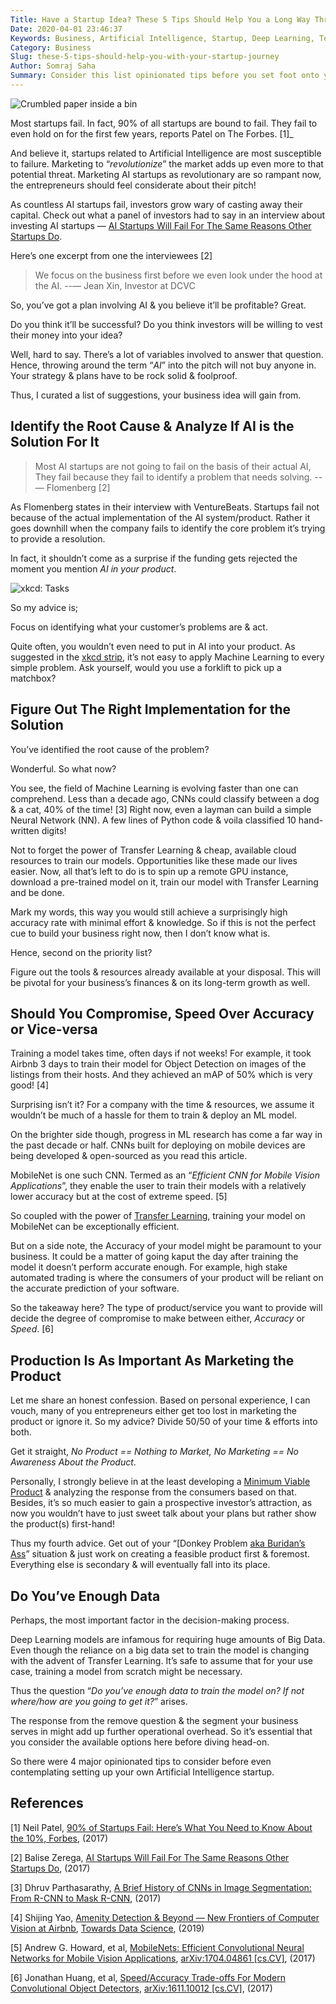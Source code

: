 ```yaml
---
Title: Have a Startup Idea? These 5 Tips Should Help You a Long Way Through Your Journey
Date: 2020-04-01 23:46:37
Keywords: Business, Artificial Intelligence, Startup, Deep Learning, Technology
Category: Business
Slug: these-5-tips-should-help-you-with-your-startup-journey
Author: Somraj Saha
Summary: Consider this list opinionated tips before you set foot onto your AI startup. I assure you a thorough read will give you a better perspective to follow.
---
```


![Crumbled paper inside a bin](https://miro.medium.com/max/1458/0*BDlSxjeXPGScC-Lm)

Most startups fail. In fact, 90% of all startups are bound to fail. They fail to even hold on for the first few years, reports Patel on The Forbes. [1]_

And believe it, startups related to Artificial Intelligence are most susceptible to failure. Marketing to “*revolutionize*” the market adds up even more to that potential threat. Marketing AI startups as revolutionary are so rampant now, the entrepreneurs should feel considerate about their pitch!

As countless AI startups fail, investors grow wary of casting away their capital. Check out what a panel of investors had to say in an interview about investing AI startups — [AI Startups Will Fail For The Same Reasons Other Startups Do](https://venturebeat.com/2017/03/08/ai-startups-will-fail-for-the-same-reasons-other-startups-do/).

Here’s one excerpt from one the interviewees [2]

>We focus on the business first before we even look under the hood at the AI.
>--— Jean Xin, Investor at DCVC

So, you’ve got a plan involving AI & you believe it’ll be profitable? Great.

Do you think it’ll be successful? Do you think investors will be willing to vest their money into your idea?

Well, hard to say. There’s a lot of variables involved to answer that question. Hence, throwing around the term “*AI*” into the pitch will not buy anyone in. Your strategy & plans have to be rock solid & foolproof.

Thus, I curated a list of suggestions, your business idea will gain from.

## Identify the Root Cause & Analyze If AI is the Solution For It

>Most AI startups are not going to fail on the basis of their actual AI, They fail because they fail to identify a problem that needs solving.
>--— Flomenberg [2]

As Flomenberg states in their interview with VentureBeats. Startups fail not because of the actual implementation of the AI system/product. Rather it goes downhill when the company fails to identify the core problem it’s trying to provide a resolution.

In fact, it shouldn’t come as a surprise if the funding gets rejected the moment you mention *AI in your product*.

![ xkcd: Tasks](https://imgs.xkcd.com/comics/tasks.png)

So my advice is;

Focus on identifying what your customer’s problems are & act.

Quite often, you wouldn’t even need to put in AI into your product. As suggested in the [xkcd strip](https://imgs.xkcd.com/comics/tasks.png), it’s not easy to apply Machine Learning to every simple problem. Ask yourself, would you use a forklift to pick up a matchbox?

## Figure Out The Right Implementation for the Solution

You’ve identified the root cause of the problem?

Wonderful. So what now?

You see, the field of Machine Learning is evolving faster than one can comprehend. Less than a decade ago, CNNs could classify between a dog & a cat, 40% of the time! [3] Right now, even a layman can build a simple Neural Network (NN). A few lines of Python code & voila classified 10 hand-written digits!

Not to forget the power of Transfer Learning & cheap, available cloud resources to train our models. Opportunities like these made our lives easier. Now, all that’s left to do is to spin up a remote GPU instance, download a pre-trained model on it, train our model with Transfer Learning and be done.

Mark my words, this way you would still achieve a surprisingly high accuracy rate with minimal effort & knowledge. So if this is not the perfect cue to build your business right now, then I don’t know what is.

Hence, second on the priority list?

Figure out the tools & resources already available at your disposal. This will be pivotal for your business’s finances & on its long-term growth as well.

## Should You Compromise, Speed Over Accuracy or Vice-versa

Training a model takes time, often days if not weeks! For example, it took Airbnb 3 days to train their model for Object Detection on images of the listings from their hosts. And they achieved an mAP of 50% which is very good! [4]

Surprising isn’t it? For a company with the time & resources, we assume it wouldn’t be much of a hassle for them to train & deploy an ML model.

On the brighter side though, progress in ML research has come a far way in the past decade or half. CNNs built for deploying on mobile devices are being developed & open-sourced as you read this article.

MobileNet is one such CNN. Termed as an “*Efficient CNN for Mobile Vision Applications*”, they enable the user to train their models with a relatively lower accuracy but at the cost of extreme speed. [5]

So coupled with the power of [Transfer Learning](https://en.wikipedia.org/wiki/Transfer_learning), training your model on MobileNet can be exceptionally efficient.

But on a side note, the Accuracy of your model might be paramount to your business. It could be a matter of going kaput the day after training the model it doesn’t perform accurate enough. For example, high stake automated trading is where the consumers of your product will be reliant on the accurate prediction of your software.

So the takeaway here? The type of product/service you want to provide will decide the degree of compromise to make between either, *Accuracy* or *Speed*. [6]

## Production Is As Important As Marketing the Product

Let me share an honest confession. Based on personal experience, I can vouch, many of you entrepreneurs either get too lost in marketing the product or ignore it. So my advice? Divide 50/50 of your time & efforts into both.

Get it straight, *No Product == Nothing to Market, No Marketing == No Awareness About the Product*.

Personally, I strongly believe in at the least developing a [Minimum Viable Product](https://en.wikipedia.org/wiki/Minimum_viable_product) & analyzing the response from the consumers based on that. Besides, it’s so much easier to gain a prospective investor’s attraction, as now you wouldn’t have to just sweet talk about your plans but rather show the product(s) first-hand!

Thus my fourth advice. Get out of your “[Donkey Problem [aka Buridan’s Ass](https://en.wikipedia.org/wiki/Buridan%27s_ass)” situation & just work on creating a feasible product first & foremost. Everything else is secondary & will eventually fall into its place.

## Do You’ve Enough Data

Perhaps, the most important factor in the decision-making process.

Deep Learning models are infamous for requiring huge amounts of Big Data. Even though the reliance on a big data set to train the model is changing with the advent of Transfer Learning. It’s safe to assume that for your use case, training a model from scratch might be necessary.

Thus the question “*Do you’ve enough data to train the model on? If not where/how are you going to get it?*” arises.

The response from the remove question & the segment your business serves in might add up further operational overhead. So it’s essential that you consider the available options here before diving head-on.

So there were 4 major opinionated tips to consider before even contemplating setting up your own Artificial Intelligence startup.

## References

[1] Neil Patel, [90% of Startups Fail: Here’s What You Need to Know About the 10%, Forbes](https://www.forbes.com/sites/neilpatel/2015/01/16/90-of-startups-will-fail-heres-what-you-need-to-know-about-the-10/#7eecc65b6679), (2017)

[2] Balise Zerega, [AI Startups Will Fail For The Same Reasons Other Startups Do](https://venturebeat.com/2017/03/08/ai-startups-will-fail-for-the-same-reasons-other-startups-do/), (2017)

[3] Dhruv Parthasarathy, [A Brief History of CNNs in Image Segmentation: From R-CNN to Mask R-CNN](https://blog.athelas.com/a-brief-history-of-cnns-in-image-segmentation-from-r-cnn-to-mask-r-cnn-34ea83205de4), (2017)

[4] Shijing Yao, [Amenity Detection & Beyond — New Frontiers of Computer Vision at Airbnb](https://medium.com/airbnb-engineering/amenity-detection-and-beyond-new-frontiers-of-computer-vision-at-airbnb-144a4441b72e), [Towards Data Science](https://towardsdatascience.com), (2019)

[5] Andrew G. Howard, et al, [MobileNets: Efficient Convolutional Neural Networks for Mobile Vision Applications](https://arxiv.org/abs/1704.04861), [arXiv:1704.04861 [cs.CV]](https://arxiv.org/abs/1704.04861), (2017)

[6] Jonathan Huang, et al, [Speed/Accuracy Trade-offs For Modern Convolutional Object Detectors](https://arxiv.org/abs/1611.10012), [arXiv:1611.10012 [cs.CV]](https://arxiv.org/abs/1611.10012), (2017)
